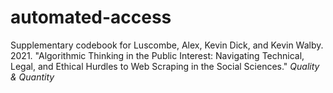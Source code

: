 # automated-access

Supplementary codebook for Luscombe, Alex, Kevin Dick, and Kevin Walby. 2021. "Algorithmic Thinking in the Public Interest: Navigating Technical, Legal, and Ethical Hurdles to Web Scraping in the Social Sciences." *Quality & Quantity*
